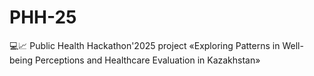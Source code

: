 # PHH-25
💻📈 Public Health Hackathon'2025 project «Exploring Patterns in Well-being Perceptions and Healthcare Evaluation in Kazakhstan»
